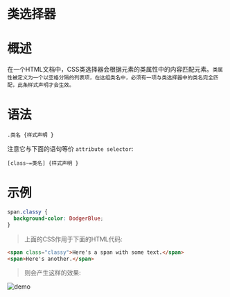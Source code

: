 # 类选择器

# 概述

在一个HTML文档中，CSS类选择器会根据元素的类属性中的内容匹配元素。`类属性被定义为一个以空格分隔的列表项，在这组类名中，必须有一项与类选择器中的类名完全匹配，此条样式声明才会生效。`

# 语法

```
.类名 {样式声明 }
```

注意它与下面的语句等价  `attribute selector`:

```
[class~=类名] {样式声明 }
```

# 示例

```css
span.classy {
  background-color: DodgerBlue;
}
```

> 上面的CSS作用于下面的HTML代码:

```html
<span class="classy">Here's a span with some text.</span>
<span>Here's another.</span>
```

> 则会产生这样的效果:

<img :src="$withBase('/assets/mozillaCss/1617673047(1).jpg')" alt="demo" />